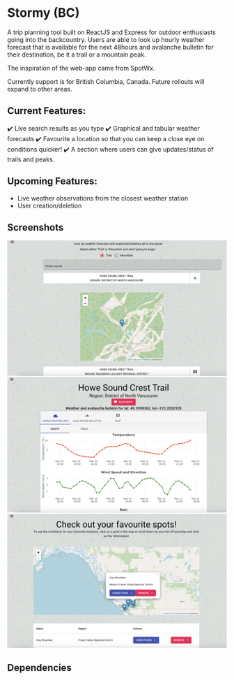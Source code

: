 # Stormy (BC)

A trip planning tool built on ReactJS and Express for outdoor enthusiasts going into the backcountry. Users are able to look up hourly weather forecast that is available for the next 48hours and avalanche bulletin for their destination, be it a trail or a mountain peak. 

The inspiration of the web-app came from SpotWx.

Currently support is for British Columbia, Canada. Future rollouts will expand to other areas.

## Current Features:
:heavy_check_mark: Live search results as you type
:heavy_check_mark: Graphical and tabular weather forecasts
:heavy_check_mark: Favourite a location so that you can keep a close eye on conditions quicker!
:heavy_check_mark: A section where users can give updates/status of trails and peaks.

## Upcoming Features:
- Live weather observations from the closest weather station
- User creation/deletion

## Screenshots


![Home page with search results](https://github.com/mwkho/stormy/blob/master/app/public/docs/MapHover.png)
![Information Page](https://github.com/mwkho/stormy/blob/master/app/public/docs/informationPage.png)
![Favourite page](https://github.com/mwkho/stormy/blob/master/app/public/docs/favourites.png)



## Dependencies

